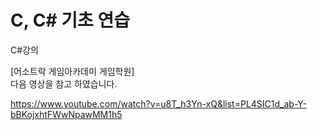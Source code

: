 # C, C# 기초 연습



C#강의 

[어소트락 게임아카데미 게임학원]   
 다음 영상을 참고 하였습니다.  


https://www.youtube.com/watch?v=u8T_h3Yn-xQ&list=PL4SIC1d_ab-Y-bBKojxhtFWwNpawMM1h5


